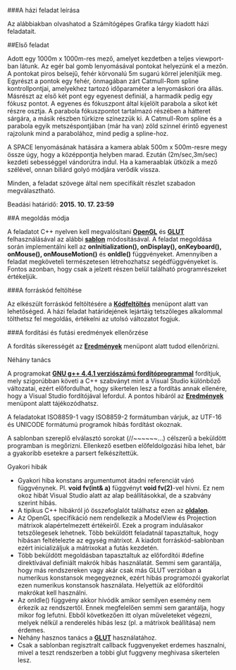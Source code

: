 ###A házi feladat leírása

Az alábbiakban olvashatod a Számítógépes Grafika tárgy kiadott házi feladatait.

##Első feladat

Adott egy 1000m x 1000m-res mező, amelyet kezdetben a teljes viewport-ban látunk. Az egér bal gomb lenyomásával pontokat helyezünk el a mezőn. A pontokat piros belsejű, fehér körvonalú 5m sugarú körrel jelenítjük meg. Egyrészt a pontok egy fehér, önmagában zárt Catmull-Rom spline kontrollpontjai, amelyekhez tartozó időparaméter a lenyomáskori óra állás. Másrészt az első két pont egy egyenest definiál, a harmadik pedig egy fókusz pontot. A egyenes és fókuszpont által kijelölt parabola a síkot két részre osztja. A parabola fókuszpontot tartalmazó részében a hátteret sárgára, a másik részben türkizre színezzük ki. A Catmull-Rom spline és a parabola egyik metszéspontjában (már ha van) zöld színnel érintő egyenest rajzolunk mind a parabolához, mind pedig a spline-hoz.

A SPACE lenyomásának hatására a kamera ablak 500m x 500m-resre megy össze úgy, hogy a középpontja helyben marad. Ezután (2m/sec,3m/sec) kezdeti sebességgel vándorútra indul. Ha a kameraablak ütközik a mező szélével, onnan biliárd golyó módjára verődik vissza.

Minden, a feladat szövege által nem specifikált részlet szabadon megválasztható.

Beadási határidő: **2015. 10. 17. 23:59**

##A megoldás módja

A feladatot C++ nyelven kell megvalósítani [**OpenGL**](http://www.opengl.org/) és [**GLUT**](http://www.opengl.org/resources/libraries/glut/) felhasználásával az alábbi [**sablon**](https://cg.iit.bme.hu/grafhazi/content/cg_template_2014_1.cpp) módosításával. A feladat megoldása során implementálni kell az **onInitialization(), onDisplay(), onKeyboard(), onMouse(), onMouseMotion()** és **onIdle()** függvényeket. Amennyiben a feladat megköveteli természetesen létrehozhatsz segédfüggvényeket is. Fontos azonban, hogy csak a jelzett részen belül található programrészeket értékeljük.

###A forráskód feltöltése

Az elkészült forráskód feltöltésére a [**Kódfeltöltés**](https://cg.iit.bme.hu/grafhazi/index.php?cmd=src_upload) menüpont alatt van lehetőséged. A házi feladat határidejének lejártáig tetszőleges alkalommal tölthetsz fel megoldás, értékelni az utolsó változatot fogjuk.

###A fordítási és futási eredmények ellenőrzése

A fordítás sikerességét az [**Eredmények**](https://cg.iit.bme.hu/grafhazi/index.php?cmd=chk_results) menüpont alatt tudod ellenőrizni.

Néhány tanács

A programokat [**GNU g++ 4.4.1 verziószámú fordítóprogrammal**](http://gcc.gnu.org/gcc-4.4/) fordítjuk, mely szigorúbban követi a C++ szabványt mint a Visual Studio különböző változatai, ezért előfordulhat, hogy sikertelen lesz a fordítás annak ellenére, hogy a Visual Studio fordítójával lefordul. A pontos hibáról az [**Eredmények**](https://cg.iit.bme.hu/grafhazi/index.php?cmd=chk_results) menüpont alatt tájékozódhatsz.

A feladatokat ISO8859-1 vagy ISO8859-2 formátumban várjuk, az UTF-16 és UNICODE formátumú programok hibás fordítást okoznak.

A sablonban szereplő elválasztó sorokat (//~~~~~~...) célszerű a beküldött programban is megőrizni. Ellenkező esetben előfeldolgozási hiba lehet, bár a gyakoribb esetekre a parsert felkészítettük.

Gyakori hibák

- Gyakori hiba konstans argumentumot átadni referenciát váró függvénynek. Pl. **void fv(int& a)** függvényt **void fv(2)**-vel hívni. Ez nem okoz hibát Visual Studio alatt az alap beállításokkal, de a szabvány szerint hibás.
- A tipikus C++ hibákról jó összefoglalót találhatsz ezen az [**oldalon**](http://www-h.eng.cam.ac.uk/help/tpl/languages/C++/FAQ.html).
- Az OpenGL specifikáció nem rendelkezik a ModelView és Projection mátrixok alapértelmezett értékeiről. Ezek a program indulásakor tetszőlegesek lehetnek. Több beküldött feladatnál tapasztaltuk, hogy hibásan feltételezte az egység mátrixot. A kiadott forráskód-sablonban ezért inicializáljuk a mátrixokat a futás kezdetén.
- Több beküldött megoldásban tapasztaltuk az előfordítói #define direktívával definiált makrók hibás használatát. Semmi sem garantálja, hogy más rendszereken vagy akár csak más GLUT verzióban a numerikus konstansok megegyeznek, ezért hibás programozói gyakorlat ezen numerikus konstansok használata. Helyettük az előfordítói makrókat kell használni.
- Az onIdle() függvény akkor hívódik amikor semilyen esemény nem érkezik az rendszertől. Ennek megfelelően semmi sem garantálja, hogy mikor fog lefutni. Ebből következően itt olyan műveleteket végezni, melyek nélkül a renderelés hibás lesz (pl. a mátrixok beállítása) nem érdemes.
- Nehány hasznos tanács a [**GLUT**](http://www.opengl.org/documentation/specs/glut/spec3/node90.html#SECTION000130000000000000000) használatához.
- Csak a sablonban regisztralt callback fuggvenyeket erdemes hasznalni, mivel a teszt rendszerben a tobbi glut fuggveny meghivasa sikertelen lesz.